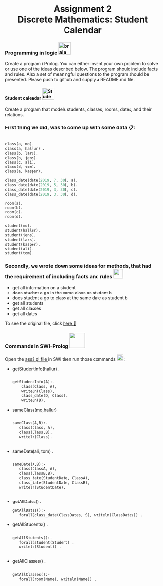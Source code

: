 <h1 align="center">Assignment 2 <br/>Discrete Mathematics: Student Calendar</h1>

 <h3>Programming in logic <img src="https://cdn2.iconfinder.com/data/icons/service-options-1/512/intellect_v4-512.png" alt="brain organ, brainstorm, genius, head, logic, memory, strategy icon" class="d-block mx-auto" height="auto" width="40"></h3>
 
<p>Create a program i Prolog.
You can either invent your own problem to solve or use one of the ideas
described below. The program should include facts and rules. Also a set of
meaningful questions to the program should be presented.
Please push to github and supply a README.md file.</p>

<h4>Student calendar <img src="https://image.flaticon.com/icons/svg/201/201818.svg" width="38" height="38" alt="Student free icon" title="Student free icon"></h4>
<p>Create a program that models students, classes, rooms, dates, and their
relations.</p>

<h3>First thing we did, was to come up with some data <g-emoji class="g-emoji" alias="clipboard" fallback-src="https://github.githubassets.com/images/icons/emoji/unicode/1f4cb.png">📋</g-emoji>:</h3>

```pl

class(a, mo).
class(a, hallur) .
class(b, lars).
class(b, jens).
class(c, ali).
class(d, tom).
class(a, kasper).

class_date(date(2019, 7, 30), a).
class_date(date(2019, 5, 30), b).
class_date(date(2019, 3, 30), c).
class_date(date(2019, 3, 30), d).

room(a).
room(b).
room(c).
room(d).

student(mo).
student(hallur).
student(jens).
student(lars).
student(kasper).
student(ali).
student(tom).

```
<h3>Secondly, we wrote down some ideas for methods, that had the requirement of including facts and rules <img width="30" height="30" src="https://hubsportsboston.com/wp-content/uploads/2016/12/hub-rules-icon.png" class="attachment-900x9999 size-900x9999" alt="" srcset="https://hubsportsboston.com/wp-content/uploads/2016/12/hub-rules-icon.png 272w, https://hubsportsboston.com/wp-content/uploads/2016/12/hub-rules-icon-100x100.png 100w, https://hubsportsboston.com/wp-content/uploads/2016/12/hub-rules-icon-150x150.png 150w, https://hubsportsboston.com/wp-content/uploads/2016/12/hub-rules-icon-60x60.png 60w, https://hubsportsboston.com/wp-content/uploads/2016/12/hub-rules-icon-43x43.png 43w, https://hubsportsboston.com/wp-content/uploads/2016/12/hub-rules-icon-262x262.png 262w, https://hubsportsboston.com/wp-content/uploads/2016/12/hub-rules-icon-100x100@2x.png 200w, https://hubsportsboston.com/wp-content/uploads/2016/12/hub-rules-icon-60x60@2x.png 120w, https://hubsportsboston.com/wp-content/uploads/2016/12/hub-rules-icon-43x43@2x.png 86w" sizes="(max-width: 272px) 100vw, 272px"></h3>

<ul>
  <li>get all information on a student</li>
  <li>does student a go in the same class as student b</li>
  <li>does student a go to class at the same date as student b</li>
  <li>get all students</li>
  <li>get all classes</li>
  <li>get all dates</li>
</ul>

<p>To see the original file, click <a href="/ass2.pl">here  <g-emoji class="g-emoji" alias="page_with_curl" fallback-src="https://github.githubassets.com/images/icons/emoji/unicode/1f4c3.png">📃</g-emoji> </a></p>

<h3>Commands in SWI-Prolog <img alt="" src="https://cdn.portableapps.com/SWI-PrologPortable_128.png" height="50" width="50" class="main-app-logo"></h3>
<p>Open the <a href="/ass2.pl">ass2.pl file </a> in SWI then run those commands <img src="https://image.flaticon.com/icons/svg/0/656.svg" width="20" height="20" alt="Command Window free icon" title="Command Window free icon"> :</p>
<ul>
  <li>getStudentInfo(hallur) .
    
  ```pl
  
  getStudentInfo(A):- 
      class(Class, A),
      writeln(Class),
      class_date(D, Class),
      writeln(D).

  ```
  </li>
  
  <li>
 
  sameClass(mo,hallur)
 
  ```pl
  
sameClass(A,B):-
     class(Class, A),
     class(Class,B),
     writeln(Class).
     
  ```

</li>
  <li>sameDate(ali, tom) .
  
  ```pl

sameDate(A,B):-
     class(ClassA, A),
     class(ClassB,B),
     class_date(StudentDate, ClassA),
     class_date(StudentDate, ClassB),
     writeln(StudentDate).
     
   ``` 

  </li>
  
  <li>getAllDates() .

  ```pl
getAllDates():-
     forall(class_date(ClassDates, S), writeln(ClassDates)) .
   ``` 

</li>
  <li>getAllStudents() .
  
  ```pl

getAllStudents():-
     forall(student(Student) ,
     writeln(Student)) .
     
   ``` 

</li>
  <li>getAllClasses() .

  ```pl
  
getAllClasses():-
     forall(room(Name), writeln(Name)) .

   ``` 
   
</li>
</ul>

